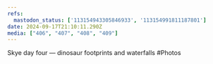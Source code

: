 ```yaml
---
refs:
  mastodon_status: ['113154943305846933', '113154991811187801']
date: 2024-09-17T21:10:11.290Z
media: ["406", "407", "408", "409"]
---
```


Skye day four — dinosaur footprints and waterfalls #Photos


